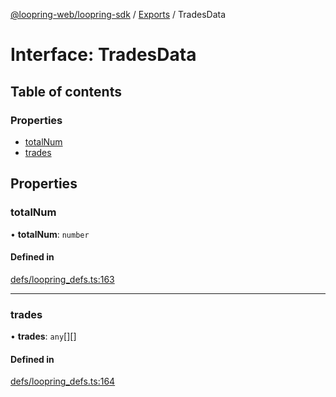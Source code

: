 [@loopring-web/loopring-sdk](../README.md) / [Exports](../modules.md) / TradesData

# Interface: TradesData

## Table of contents

### Properties

- [totalNum](TradesData.md#totalnum)
- [trades](TradesData.md#trades)

## Properties

### totalNum

• **totalNum**: `number`

#### Defined in

[defs/loopring_defs.ts:163](https://github.com/Loopring/loopring_sdk/blob/18accaa/src/defs/loopring_defs.ts#L163)

___

### trades

• **trades**: `any`[][]

#### Defined in

[defs/loopring_defs.ts:164](https://github.com/Loopring/loopring_sdk/blob/18accaa/src/defs/loopring_defs.ts#L164)
